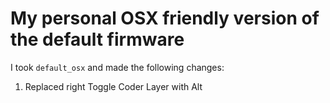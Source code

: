 # My personal OSX friendly version of the default firmware

I took `default_osx` and made the following changes:

1. Replaced right Toggle Coder Layer with Alt
